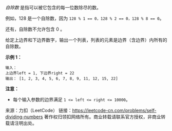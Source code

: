 *自除数* 是指可以被它包含的每一位数除尽的数。

例如，128 是一个自除数，因为 ```128 % 1 == 0，128 % 2 == 0，128 % 8 == 0```。

还有，自除数不允许包含 0 。

给定上边界和下边界数字，输出一个列表，列表的元素是边界（含边界）内所有的自除数。

**示例 1：**
```
输入： 
上边界left = 1, 下边界right = 22
输出： [1, 2, 3, 4, 5, 6, 7, 8, 9, 11, 12, 15, 22]
```
**注意：**

* 每个输入参数的边界满足 ```1 <= left <= right <= 10000```。

来源：力扣（LeetCode）
链接：https://leetcode-cn.com/problems/self-dividing-numbers
著作权归领扣网络所有。商业转载请联系官方授权，非商业转载请注明出处。
